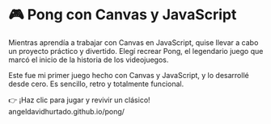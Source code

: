 # 🎮 Pong con Canvas y JavaScript

Mientras aprendía a trabajar con Canvas en JavaScript, quise llevar a cabo un proyecto práctico y divertido. Elegí recrear Pong, el legendario juego que marcó el inicio de la historia de los videojuegos.

Este fue mi primer juego hecho con Canvas y JavaScript, y lo desarrollé desde cero. Es sencillo, retro y totalmente funcional.

👉 ¡Haz clic para jugar y revivir un clásico!
angeldavidhurtado.github.io/pong/
